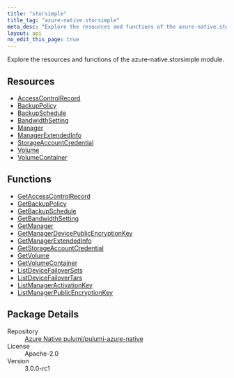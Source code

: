 ```yaml
---
title: "storsimple"
title_tag: "azure-native.storsimple"
meta_desc: "Explore the resources and functions of the azure-native.storsimple module."
layout: api
no_edit_this_page: true
---
```


<!-- WARNING: this file was generated by Pulumi Docs Generator. -->
<!-- Do not edit by hand unless you're certain you know what you are doing! -->

Explore the resources and functions of the azure-native.storsimple module.

<h2 id="resources">Resources</h2>
<ul class="api">
    <li><a href="accesscontrolrecord/" title="AccessControlRecord">AccessControlRecord</a></li>
    <li><a href="backuppolicy/" title="BackupPolicy">BackupPolicy</a></li>
    <li><a href="backupschedule/" title="BackupSchedule">BackupSchedule</a></li>
    <li><a href="bandwidthsetting/" title="BandwidthSetting">BandwidthSetting</a></li>
    <li><a href="manager/" title="Manager">Manager</a></li>
    <li><a href="managerextendedinfo/" title="ManagerExtendedInfo">ManagerExtendedInfo</a></li>
    <li><a href="storageaccountcredential/" title="StorageAccountCredential">StorageAccountCredential</a></li>
    <li><a href="volume/" title="Volume">Volume</a></li>
    <li><a href="volumecontainer/" title="VolumeContainer">VolumeContainer</a></li>
</ul>

<h2 id="functions">Functions</h2>
<ul class="api">
    <li><a href="getaccesscontrolrecord/" title="GetAccessControlRecord">GetAccessControlRecord</a></li>
    <li><a href="getbackuppolicy/" title="GetBackupPolicy">GetBackupPolicy</a></li>
    <li><a href="getbackupschedule/" title="GetBackupSchedule">GetBackupSchedule</a></li>
    <li><a href="getbandwidthsetting/" title="GetBandwidthSetting">GetBandwidthSetting</a></li>
    <li><a href="getmanager/" title="GetManager">GetManager</a></li>
    <li><a href="getmanagerdevicepublicencryptionkey/" title="GetManagerDevicePublicEncryptionKey">GetManagerDevicePublicEncryptionKey</a></li>
    <li><a href="getmanagerextendedinfo/" title="GetManagerExtendedInfo">GetManagerExtendedInfo</a></li>
    <li><a href="getstorageaccountcredential/" title="GetStorageAccountCredential">GetStorageAccountCredential</a></li>
    <li><a href="getvolume/" title="GetVolume">GetVolume</a></li>
    <li><a href="getvolumecontainer/" title="GetVolumeContainer">GetVolumeContainer</a></li>
    <li><a href="listdevicefailoversets/" title="ListDeviceFailoverSets">ListDeviceFailoverSets</a></li>
    <li><a href="listdevicefailovertars/" title="ListDeviceFailoverTars">ListDeviceFailoverTars</a></li>
    <li><a href="listmanageractivationkey/" title="ListManagerActivationKey">ListManagerActivationKey</a></li>
    <li><a href="listmanagerpublicencryptionkey/" title="ListManagerPublicEncryptionKey">ListManagerPublicEncryptionKey</a></li>
</ul>

<h2 id="package-details">Package Details</h2>
<dl class="package-details">
	<dt>Repository</dt>
	<dd><a href="https://github.com/pulumi/pulumi-azure-native">Azure Native pulumi/pulumi-azure-native</a></dd>
	<dt>License</dt>
	<dd>Apache-2.0</dd>
	<dt>Version</dt>
	<dd>3.0.0-rc1</dd>
</dl>

